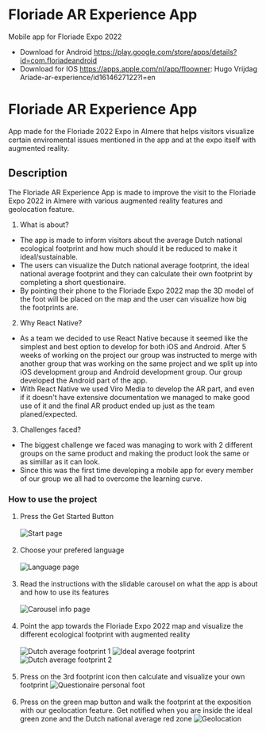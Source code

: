 # Floriade AR Experience App
Mobile app for Floriade Expo 2022 </br>

- Download for Android https://play.google.com/store/apps/details?id=com.floriadeandroid </br>
- Download for IOS https://apps.apple.com/nl/app/floowner: Hugo Vrijdag Ariade-ar-experience/id1614627122?l=en

# Floriade AR Experience App

App made for the Floriade 2022 Expo in Almere that helps visitors visualize certain enviromental issues mentioned in the app and at the expo itself with augmented reality.

## Description

The Floriade AR Experience App is made to improve the visit to the Floriade Expo 2022 in Almere with various augmented reality features and geolocation feature.

1. What is about?
 - The app is made to inform visitors about the average Dutch national ecological footprint and how much should it be reduced to make it ideal/sustainable.
 - The users can visualize the Dutch national average footprint, the ideal national average footprint and they can calculate their own footprint by completing a short questionaire.
 - By pointing their phone to the Floriade Expo 2022 map the 3D model of the foot will be placed on the map and the user can visualize how big the footprints are.
2. Why React Native?
 - As a team we decided to use React Native because it seemed like the simplest and best option to develop for both iOS and Android. After 5 weeks of working on the project our group was instructed to merge with another group that was working on the same project and we split up into iOS development group and Android development group. Our group developed the Android part of the app.
 - With React Native we used Viro Media to develop the AR part, and even if it doesn't have extensive documentation we managed to make good use of it and the final AR product ended up just as the team planed/expected.
3. Challenges faced?
 - The biggest challenge we faced was managing to work with 2 different groups on the same product and making the product look the same or as simillar as it can look.
 - Since this was the first time developing a mobile app for every member of our group we all had to overcome the learning curve.

### How to use the project

1. Press the Get Started Button </br> </br>
![Start page](https://play-lh.googleusercontent.com/8yg-FUcEO37HmmuEu85y2P2Yyz7BmGI_F44ih6HjFDT4yGn9apDNQUM5nuc-zVFkPk0=w1536-h754-rw "Start page")
 </br> </br>
2. Choose your prefered language </br>  </br>
![Language page](https://play-lh.googleusercontent.com/4-pTYLxQhbYwO9zXy-ME0SWuQ9EK26y25dBaZDZ7YJCYAgacrO_kloSfBIlvSTdbdQ=w1536-h754-rw "Language page")
 </br> </br>
3. Read the instructions with the slidable carousel on what the app is about and how to use its features </br> </br>
![Carousel info page](https://play-lh.googleusercontent.com/hQiCcHkgBkZCZQaANcUZMA1y54buapC170Ru6kngR5RxJF5vbrZb7u6O8XfbxjqoODaj=w1536-h754-rw "Carousel info page")
 </br> </br>
4. Point the app towards the Floriade Expo 2022 map and visualize the different ecological footprint with augmented reality </br> </br>
![Dutch average footprint 1](https://play-lh.googleusercontent.com/yoW08JejlonCBSlTvsGMxKCN7_t-VbnFEiJAlWM93GGcMSkC_U85VOkPkBD6vP0nCt0=w1536-h754-rw "Dutch average footprint 1")
![Ideal average footprint](https://play-lh.googleusercontent.com/tx7NdokFjwDjQL0oroveUIcLOqM8ZHWFzcC2sZ1pRomKCCvVid1yhKDdOW8Nd8NTv6QW=w1536-h754-rw "Ideal average footprint")
![Dutch average footprint 2](https://play-lh.googleusercontent.com/08cr1876yECxG8Tr0G0ibDbgN8TYJOem8fJBNEdUoZPlpNkrZZoC1k4xknqri9PZkv1o=w1536-h754-rw "Dutch average footprint 2")
</br> </br>
5. Press on the 3rd footprint icon then calculate and visualize your own footprint
![Questionaire personal foot](https://play-lh.googleusercontent.com/Ol857T0FJQEb0A1zUl-eCW1ZoScb6DtdUhLhAlxc_lmjdwg3ENiOnxQn57JiXNGo1tE=w1536-h754-rw "Questionaire personal foot")
</br> </br>
6. Press on the green map button and walk the footprint at the exposition with our geolocation feature. Get notified when you are inside the ideal green zone and the Dutch national average red zone
![Geolocation](https://play-lh.googleusercontent.com/I7kY5P9peJxF1JoB3_A4TjKzEntX0mg7jb9d7vxPRXUFzAOHjXnlJAu9_hCCCr7vqS0=w1536-h754-rw "Geolocation")
</br> </br>
